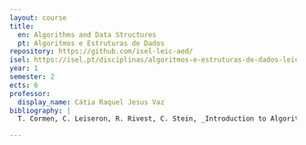 ```yaml
---
layout: course
title:
  en: Algorithms and Data Structures
  pt: Algoritmos e Estruturas de Dados
repository: https://github.com/isel-leic-aed/
isel: https://isel.pt/disciplinas/algoritmos-e-estruturas-de-dados-leic-pn
year: 1
semester: 2
ects: 6
professor:
  display_name: Cátia Raquel Jesus Vaz
bibliography: |
  T. Cormen, C. Leiseron, R. Rivest, C. Stein, _Introduction to Algorithms_, 3rd edition, MIT Press 2009, ISBN 9780262033848

---
```

